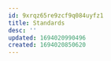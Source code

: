 ```yaml
---
id: 9xrqz65re9zcf9q084uyfz1
title: Standards
desc: ''
updated: 1694020990496
created: 1694020850620
---
```


